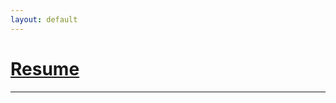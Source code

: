 ```yaml
---
layout: default
---
```


<h1> <a href="./resume-business-card/resume.html" > Resume </a> </h1>
<hr>

